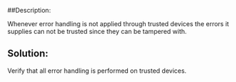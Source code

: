##Description:

Whenever error handling is not applied through trusted devices the errors it supplies can
not be trusted since they can be tampered with.

## Solution:

Verify that all error handling is performed on trusted devices.
